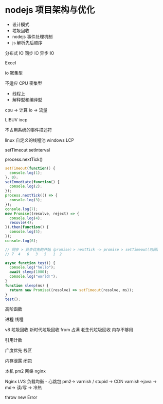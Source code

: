 # nodejs 项目架构与优化

- 设计模式
- 垃圾回收
- nodejs 事件处理机制
- js 解析先后顺序

分布式 IO
同步 IO 异步 IO

Excel

io 密集型

不适应 CPU 密集型

- 线程上
- 解释型和编译型

cpu -> 计算
io -> 流量

LIBUV
iocp

不占用系统的事件描述符

linux 自定义的线程池
windows LCP

setTimeout setInterval

process.nextTick()

```js
setTimeout(function() {
  console.log(1);
}, 0);
setImmediate(function() {
  console.log(2);
});
process.nextTick(() => {
  console.log(3);
});
console.log(7);
new Promise((resolve, reject) => {
  console.log(4);
  resovle(4);
}).then(function() {
  console.log(5);
});
console.log(6);

// 同步 > 异步优先的开始（promise）> nextTick -> promise > setTimeout(时间) > setImmediate
// 7  4   6   3   5   1  2
```

```js
async function test() {
  console.log("hello");
  await sleep(1000);
  console.log("world!");
}
function sleep(ms) {
  return new Promise((resolve) => setTimeout(resolve, ms));
}
test();
```

高阶函数

进程 线程

v8 垃圾回收
新时代垃圾回收 from 占满
老生代垃圾回收 内存不够用

引用计数

广度优先
栈区

内存泄露
闭包

本机 pm2
网络 nginx

Nginx LVS 负载均衡 - 心跳包
pm2-> varnish / stupid
-> CDN
varnish->java -> md-> 读/写 -> 冷热

throw new Error

